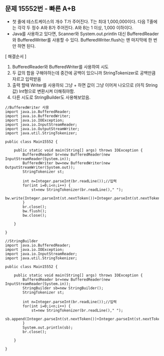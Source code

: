 ## 문제 15552번 - 빠른 A+B

* 첫 줄에 테스트케이스의 개수 T가 주어진다. T는 최대 1,000,000이다. 다음 T줄에는 각각 두 정수 A와 B가 주어진다. A와 B는 1 이상, 1,000 이하이다.</br>
* Java를 사용하고 있다면, Scanner와 System.out.println 대신 BufferedReader와 BufferedWriter를 사용할 수 있다. BufferedWriter.flush는 맨 마지막에 한 번만 하면 된다.

[ 해결순서 ]
1. BufferedReader와 BufferedWriter를 사용하여 시도
2. 두 값의 합을 구해야하는데 중간에 공백이 있으니까 StringTokenizer로 공백만큼 자르고 입력받음
3. 출력 할때 Writer를 사용하되 그냥 + 하면 값이 그냥 이어져 나오므로 (아직 String값) Int형으로 변환시켜 더해줘야함.
4. 다른 시도로 StringBuilder도 사용해보았음.
```
//BufferedWriter 사용
import java.io.BufferedReader;
import java.io.BufferedWriter;
import java.io.IOException;
import java.io.InputStreamReader;
import java.io.OutputStreamWriter;
import java.util.StringTokenizer;

public class Main15552 {

	public static void main(String[] args) throws IOException {
		BufferedReader br=new BufferedReader(new InputStreamReader(System.in));
		BufferedWriter bw=new BufferedWriter(new OutputStreamWriter(System.out));
		StringTokenizer st;
		
		int n=Integer.parseInt(br.readLine());//입력
		for(int i=0;i<n;i++) {
			st=new StringTokenizer(br.readLine()," ");
			bw.write(Integer.parseInt(st.nextToken())+Integer.parseInt(st.nextToken())+"\n");
		}
		br.close();
		bw.flush();
		bw.close();
		
	}

}
```
```
//StringBuilder 
import java.io.BufferedReader;
import java.io.IOException;
import java.io.InputStreamReader;
import java.util.StringTokenizer;

public class Main15552 {

	public static void main(String[] args) throws IOException {
		BufferedReader br=new BufferedReader(new InputStreamReader(System.in));
		StringBuilder sb=new StringBuilder();
		StringTokenizer st;
		
		int n=Integer.parseInt(br.readLine());//입력
		for(int i=0;i<n;i++) {
			st=new StringTokenizer(br.readLine()," ");
			sb.append(Integer.parseInt(st.nextToken())+Integer.parseInt(st.nextToken())+"\n");
		}
		System.out.println(sb);
		br.close();
		
	}

}

```
